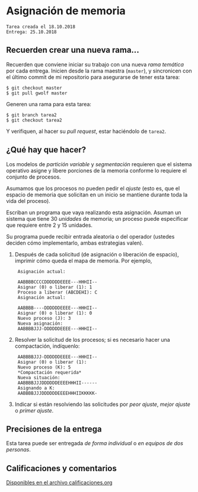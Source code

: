 # Asignación de memoria

	Tarea creada el 18.10.2018
	Entrega: 25.10.2018

## Recuerden crear una nueva rama...

Recuerden que conviene iniciar su trabajo con una nueva _rama
temática_ por cada entrega. Inicien desde la rama maestra (`master`),
y sincronicen con el último commit de mi repositorio para asegurarse
de tener esta tarea:

    $ git checkout master
	$ git pull gwolf master

Generen una rama para esta tarea:

    $ git branch tarea2
	$ git checkout tarea2

Y verifiquen, al hacer su _pull request_, estar haciéndolo de `tarea2`.

## ¿Qué hay que hacer?

Los modelos de _partición variable_ y _segmentación_ requieren que
el sistema operativo asigne y libere porciones de la memoria conforme
lo requiere el conjunto de procesos.

Asumamos que los procesos no pueden pedir el _ajuste_ (esto es, que
el espacio de memoria que solicitan en un inicio se mantiene durante
toda la vida del proceso).

Escriban un programa que vaya realizando esta asignación. Asuman un
sistema que tiene 30 _unidades_ de memoria; un proceso puede
especificar que requiere entre 2 y 15 unidades.

Su programa puede recibir entrada aleatoria o del operador (ustedes
deciden cómo implementarlo, ambas estrategias valen).

1. Después de cada solicitud (de asignación o liberación de espacio),
   imprimir cómo queda el mapa de memoria. Por ejemplo,

	    Asignación actual:

		AABBBBCCCCDDDDDDEEEE---HHHII--
		Asignar (0) o liberar (1): 1
		Proceso a liberar (ABCDEHI): C
		Asignación actual:

		AABBBB----DDDDDDEEEE---HHHII--
		Asignar (0) o liberar (1): 0
		Nuevo proceso (J): 3
		Nueva asignación:
		AABBBBJJJ-DDDDDDEEEE---HHHII--

2. Resolver la solicitud de los procesos; si es necesario hacer una
   compactación, indíquenlo:

		AABBBBJJJ-DDDDDDEEEE---HHHII--
		Asignar (0) o liberar (1):
		Nuevo proceso (K): 5
		*Compactación requerida*
		Nueva situación:
		AABBBBJJJDDDDDDEEEEHHHII------
		Asignando a K:
		AABBBBJJJDDDDDDEEEEHHHIIKKKKK-

3. Indicar si están resolviendo las solicitudes por _peor ajuste_,
   _mejor ajuste_ o _primer ajuste_.

## Precisiones de la entrega

Esta tarea puede ser entregada _de forma individual_ o _en equipos de
dos personas_.

## Calificaciones y comentarios

[Disponibles en el archivo calificaciones.org](./calificacion.org)
